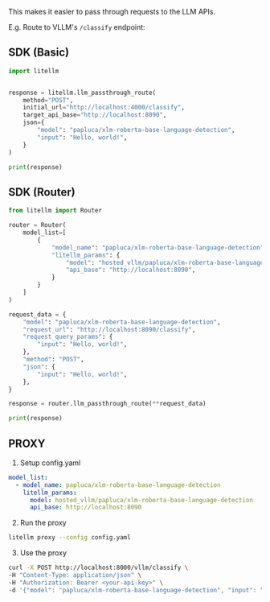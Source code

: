 This makes it easier to pass through requests to the LLM APIs.

E.g. Route to VLLM's `/classify` endpoint:


## SDK (Basic)

```python
import litellm


response = litellm.llm_passthrough_route(
    method="POST",
    initial_url="http://localhost:4000/classify",
    target_api_base="http://localhost:8090",
    json={
        "model": "papluca/xlm-roberta-base-language-detection",
        "input": "Hello, world!",
    }
)

print(response)
```

## SDK (Router)

```python
from litellm import Router

router = Router(
    model_list=[
        {
            "model_name": "papluca/xlm-roberta-base-language-detection",
            "litellm_params": {
                "model": "hosted_vllm/papluca/xlm-roberta-base-language-detection",
                "api_base": "http://localhost:8090", 
            }
        }
    ]
)

request_data = {
    "model": "papluca/xlm-roberta-base-language-detection",
    "request_url": "http://localhost:8090/classify",
    "request_query_params": {
        "input": "Hello, world!",
    },
    "method": "POST",
    "json": {
        "input": "Hello, world!",
    },
}

response = router.llm_passthrough_route(**request_data)

print(response)
```

## PROXY 

1. Setup config.yaml 

```yaml
model_list:
  - model_name: papluca/xlm-roberta-base-language-detection
    litellm_params:
      model: hosted_vllm/papluca/xlm-roberta-base-language-detection
      api_base: http://localhost:8090
```

2. Run the proxy

```bash
litellm proxy --config config.yaml
```

3. Use the proxy

```bash
curl -X POST http://localhost:8000/vllm/classify \
-H "Content-Type: application/json" \
-H "Authorization: Bearer <your-api-key>" \
-d '{"model": "papluca/xlm-roberta-base-language-detection", "input": "Hello, world!"}' \
```